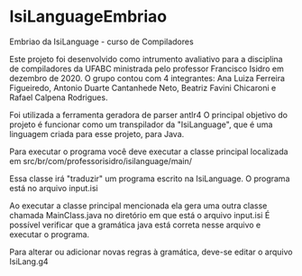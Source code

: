 # IsiLanguageEmbriao
Embriao da IsiLanguage - curso de Compiladores

Este projeto foi desenvolvido como intrumento avaliativo para a disciplina de compiladores da UFABC ministrada pelo professor Francisco Isidro em dezembro de 2020.
O grupo contou com 4 integrantes: Ana Luiza Ferreira Figueiredo, Antonio Duarte Cantanhede Neto, Beatriz Favini Chicaroni e Rafael Calpena Rodrigues.

Foi utilizada a ferramenta geradora de parser antlr4
O principal objetivo do projeto é funcionar como um transpilador da "IsiLanguage", que é uma linguagem criada para esse projeto, para Java.

Para executar o programa você deve executar a classe principal localizada em
src/br/com/professorisidro/isilanguage/main/

Essa classe irá "traduzir" um programa escrito na IsiLanguage.
O programa está no arquivo input.isi

Ao executar a classe principal mencionada ela gera uma outra classe chamada MainClass.java no diretório em que está o arquivo input.isi
É possível verificar que a gramática java está correta nesse arquivo e executar o programa.

Para alterar ou adicionar novas regras à gramática, deve-se editar o arquivo IsiLang.g4
